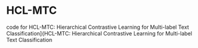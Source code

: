 # HCL-MTC
code for HCL-MTC: Hierarchical Contrastive Learning for Multi-label Text Classification]{HCL-MTC: Hierarchical Contrastive Learning for Multi-label Text Classification
